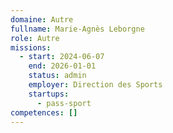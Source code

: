 ```yaml
---
domaine: Autre
fullname: Marie-Agnès Leborgne
role: Autre
missions:
  - start: 2024-06-07
    end: 2026-01-01
    status: admin
    employer: Direction des Sports
    startups:
      - pass-sport
competences: []
---
```

